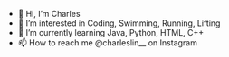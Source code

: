 - 👋 Hi, I’m Charles
- 👀 I’m interested in Coding, Swimming, Running, Lifting
- 🌱 I’m currently learning Java, Python, HTML, C++
- 📫 How to reach me @charleslin__ on Instagram
